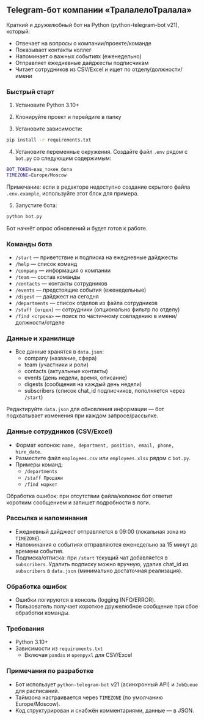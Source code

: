 ## Telegram-бот компании «ТралалелоТралала»

Краткий и дружелюбный бот на Python (python-telegram-bot v21), который:

- Отвечает на вопросы о компании/проекте/команде
- Показывает контакты коллег
- Напоминает о важных событиях (еженедельно)
- Отправляет ежедневные дайджесты подписчикам
- Читает сотрудников из CSV/Excel и ищет по отделу/должности/имени

### Быстрый старт

1) Установите Python 3.10+

2) Клонируйте проект и перейдите в папку

3) Установите зависимости:

```bash
pip install -r requirements.txt
```

4) Установите переменные окружения. Создайте файл `.env` рядом с `bot.py` со следующим содержимым:

```bash
BOT_TOKEN=ваш_токен_бота
TIMEZONE=Europe/Moscow
```

Примечание: если в редакторе недоступно создание скрытого файла `.env.example`, используйте этот блок для примера.

5) Запустите бота:

```bash
python bot.py
```

Бот начнёт опрос обновлений и будет готов к работе.

### Команды бота

- `/start` — приветствие и подписка на ежедневные дайджесты
- `/help` — список команд
- `/company` — информация о компании
- `/team` — состав команды
- `/contacts` — контакты сотрудников
- `/events` — предстоящие события (еженедельные)
- `/digest` — дайджест на сегодня
 - `/departments` — список отделов из файла сотрудников
 - `/staff [отдел]` — сотрудники (опционально фильтр по отделу)
 - `/find <строка>` — поиск по частичному совпадению в имени/должности/отделе

### Данные и хранилище

- Все данные хранятся в `data.json`:
  - company (название, сфера)
  - team (участники и роли)
  - contacts (актуальные контакты)
  - events (день недели, время, описание)
  - digests (сообщения на каждый день недели)
  - subscribers (список chat_id подписчиков, пополняется через `/start`)

Редактируйте `data.json` для обновления информации — бот подхватывает изменения при каждом запросе/рассылке.

### Данные сотрудников (CSV/Excel)

- Формат колонок: `name, department, position, email, phone, hire_date`.
- Разместите файл `employees.csv` или `employees.xlsx` рядом с `bot.py`.
- Примеры команд:
  - `/departments`
  - `/staff Продажи`
  - `/find маркет`

Обработка ошибок: при отсутствии файла/колонок бот ответит коротким сообщением и запишет подробности в логи.

### Рассылка и напоминания

- Ежедневный дайджест отправляется в 09:00 (локальная зона из `TIMEZONE`).
- Напоминания о событиях отправляются еженедельно за 15 минут до времени события.
- Подписка/отписка: при `/start` текущий чат добавляется в `subscribers`. Удалить подписку можно вручную, удалив chat_id из `subscribers` в `data.json` (минимально достаточная реализация).

### Обработка ошибок

- Ошибки логируются в консоль (logging INFO/ERROR).
- Пользователь получает короткое дружелюбное сообщение при сбое обработки команды.

### Требования

- Python 3.10+
- Зависимости из `requirements.txt`
  - Включая `pandas` и `openpyxl` для CSV/Excel

### Примечания по разработке

- Бот использует `python-telegram-bot` v21 (асинхронный API) и `JobQueue` для расписаний.
- Таймзона настраивается через `TIMEZONE` (по умолчанию Europe/Moscow).
- Код структурирован и снабжён комментариями, данные — в JSON.


